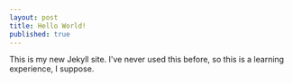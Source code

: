 ```yaml
---
layout: post
title: Hello World!
published: true
---
```


This is my new Jekyll site. I've never used this before, so this is a learning experience, I suppose.
